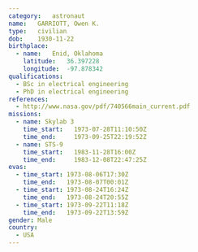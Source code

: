```yaml
---
category:	astronaut
name:	GARRIOTT, Owen K.
type:	civilian
dob:	1930-11-22
birthplace:
  - name:	Enid, Oklahoma
    latitude:	36.397228
    longitude:	-97.878342
qualifications:
  - BSc in electrical engineering
  - PhD in electrical engineering
references:
  - http://www.nasa.gov/pdf/740566main_current.pdf
missions:
  - name: Skylab 3
    time_start:   1973-07-28T11:10:50Z
    time_end:     1973-09-25T22:19:52Z
  - name: STS-9
    time_start:   1983-11-28T16:00Z
    time_end:     1983-12-08T22:47:25Z
evas:
  - time_start: 1973-08-06T17:30Z
    time_end:   1973-08-07T00:01Z
  - time_start: 1973-08-24T16:24Z
    time_end:   1973-08-24T20:55Z
  - time_start: 1973-09-22T11:18Z
    time_end:   1973-09-22T13:59Z
gender:	Male
country:
  - USA
---
```

